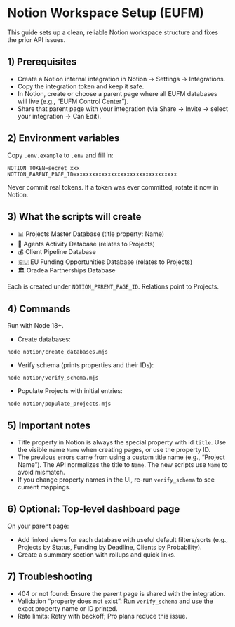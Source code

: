 # Notion Workspace Setup (EUFM)

This guide sets up a clean, reliable Notion workspace structure and fixes the prior API issues.

## 1) Prerequisites
- Create a Notion internal integration in Notion → Settings → Integrations.
- Copy the integration token and keep it safe.
- In Notion, create or choose a parent page where all EUFM databases will live (e.g., “EUFM Control Center”).
- Share that parent page with your integration (via Share → Invite → select your integration → Can Edit).

## 2) Environment variables
Copy `.env.example` to `.env` and fill in:

```
NOTION_TOKEN=secret_xxx
NOTION_PARENT_PAGE_ID=xxxxxxxxxxxxxxxxxxxxxxxxxxxxxxxx
```

Never commit real tokens. If a token was ever committed, rotate it now in Notion.

## 3) What the scripts will create
- 📊 Projects Master Database (title property: Name)
- 🤖 Agents Activity Database (relates to Projects)
- 💰 Client Pipeline Database
- 🇪🇺 EU Funding Opportunities Database (relates to Projects)
- 🏛️ Oradea Partnerships Database

Each is created under `NOTION_PARENT_PAGE_ID`. Relations point to Projects.

## 4) Commands
Run with Node 18+.

- Create databases:
```
node notion/create_databases.mjs
```
- Verify schema (prints properties and their IDs):
```
node notion/verify_schema.mjs
```
- Populate Projects with initial entries:
```
node notion/populate_projects.mjs
```

## 5) Important notes
- Title property in Notion is always the special property with id `title`. Use the visible name `Name` when creating pages, or use the property ID.
- The previous errors came from using a custom title name (e.g., “Project Name”). The API normalizes the title to `Name`. The new scripts use `Name` to avoid mismatch.
- If you change property names in the UI, re-run `verify_schema` to see current mappings.

## 6) Optional: Top-level dashboard page
On your parent page:
- Add linked views for each database with useful default filters/sorts (e.g., Projects by Status, Funding by Deadline, Clients by Probability).
- Create a summary section with rollups and quick links.

## 7) Troubleshooting
- 404 or not found: Ensure the parent page is shared with the integration.
- Validation “property does not exist”: Run `verify_schema` and use the exact property name or ID printed.
- Rate limits: Retry with backoff; Pro plans reduce this issue.

